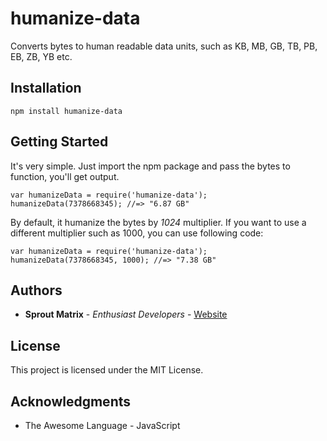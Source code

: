 # humanize-data

Converts bytes to human readable data units, such as KB, MB, GB, TB, PB, EB, ZB, YB etc.

## Installation

```
npm install humanize-data
```

## Getting Started

It's very simple. Just import the npm package and pass the bytes to function, you'll get output.

```
var humanizeData = require('humanize-data');
humanizeData(7378668345); //=> "6.87 GB"
```


By default, it humanize the bytes by *1024* multiplier. If you want to use a different multiplier such as 1000, you can use following code:

```
var humanizeData = require('humanize-data');
humanizeData(7378668345, 1000); //=> "7.38 GB"
```


## Authors

* **Sprout Matrix** - *Enthusiast Developers* - [Website](https://www.sproutmatrix.com)

## License

This project is licensed under the MIT License.

## Acknowledgments

* The Awesome Language - JavaScript

